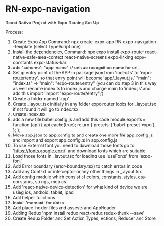 # RN-expo-navigation
React Native Project with Expo Routing Set Up

Process:

1. Create Expo App
    Command: npx create-expo-app RN-expo-navigation --template (select TypeScript one)
2. Install the dependencies, 
    Command: npx expo install expo-router react-native-safe-area-context react-native-screens expo-linking expo-constants expo-status-bar
3. add "scheme": "app-name" // unique recognition name for url,
4. Setup entry point of the APP in package.json from 'index.ts' to 'expo-router/entry'. so that entry point will become 'app/_layout.js.'
    "main": "index.ts" -> "main": "expo-router/entry"
    (you can do step 3 in this way as well rename index.ts to index.js and change main to 'index.js' and add this import 'import "expo-router/entry";')
5. Create a folder named 'app'
6. Create _layout.tsx initially in any folder expo router looks for _layout.tsx if not found it will go to index.tsx
7. Create index.tsx
8. add a new file babel.config.js and add this code 
        module.exports = function (api) {
            api.cache(true);
            return {
                presets: ['babel-preset-expo'],
            };
        };
9. Move app.json to app.config.ts and create one more file app.config.js and import and export app.config.ts in app.config.js
10. To use External font you need to download those fonts
    go to 'https://fonts.google.com/' and download fonts which are suitable
11. Load those fonts in _layout.tsx for loading use 'useFonts' from 'expo-font'
12. Add Error boundary (error-boundary.tsx) to catch errors in code
13. Add any Context or interceptor or any other things in _layout.tsx
14. Add config module which consist of colors, constants, styles, css-constants, strings, metrics
15. Add 'react-native-device-detection' for what kind of device we are using ios, android, tablet, ipad
16. Add helper functions
17. Install 'moment' for dates
18. Add place-holder files and assests and AppHeader
19. Adding Redux 'npm install redux react-redux redux-thunk --save'
20. Create Redux Folder and Set Action Types, Actions, Reducer and Store
